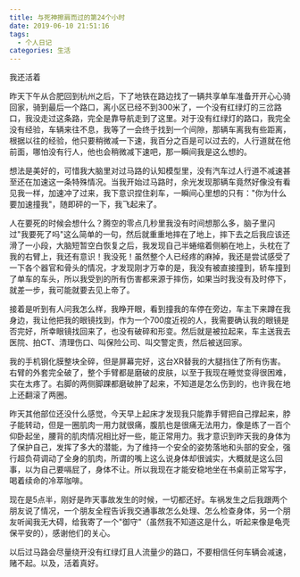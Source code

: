 ```yaml
---
title: 与死神擦肩而过的第24个小时
date: 2019-06-10 21:51:16
tags:
  - 个人日记
categories: 生活 
---
```


我还活着

<!--more-->

昨天下午从合肥回到杭州之后，下了地铁在路边找了一辆共享单车准备开开心心骑回家，骑到最后一个路口，离小区已经不到300米了，一个没有红绿灯的三岔路口，我没走过这条路，完全是靠导航走到了这里。对于没有红绿灯的路口，我完全没有经验，车辆来往不息，我等了一会终于找到一个间隙，那辆车离我有些距离，根据以往的经验，他只要稍微减一下速，我百分之百是可以过去的，人行道就在他前面，哪怕没有行人，他也会稍微减下速吧，那一瞬间我是这么想的。

想法是美好的，可惜我大脑里对过马路的认知模型里，没有汽车过人行道不减速甚至还在加速这一条特殊情况。当我开始过马路时，余光发现那辆车竟然好像没有看见我一样，加速冲了过来，我下意识捏住刹车，一瞬间心里想的只有："你为什么要加速撞我"，随即砰的一下，我飞起来了。

人在要死的时候会想什么？腾空的零点几秒里我没有时间想那么多，脑子里闪过"我要死了吗"这么简单的一句，然后就重重地摔在了地上，摔下去之后我应该还滑了一小段，大脑短暂空白恢复之后，我发现自己半蜷缩着侧躺在地上，头枕在了我的右臂上，我还有意识！我没死！虽然整个人已经疼的麻掉，我还是尝试感受了一下各个器官和骨头的情况，才发现刚才万幸的是，我没有被直接撞到，轿车撞到了单车的车头，所以我受到的所有伤害都来源于摔伤，如果当时我没有及时停下，就差一步，我可能就要去见上帝了。

接着是听到有人问我怎么样，我睁开眼，看到撞我的车停在旁边，车主下来蹲在我身边，我让他把我的眼镜找到，作为一个700度近视的人，我需要确认我的眼镜是否完好，所幸眼镜找回来了，也没有破碎和形变。然后就是被拉起来，车主送我去医院、拍CT、清理伤口、叫保险公司、叫交警定责，然后被送回家。

我的手机钢化膜整块全碎，但是屏幕完好，这台XR替我的大腿挡住了所有伤害。右臂的外套完全破了，整个手臂都是磨破的皮肤，以至于我现在睡觉变得很困难，实在太疼了。右脚的两侧脚踝都磨破肿了起来，不知道是怎么伤到的，也许我在地上还翻滚了两圈。

昨天其他部位还没什么感觉，今天早上起床才发现我只能靠手臂把自己撑起来，脖子能转动，但是一圈肌肉一用力就很痛，腹肌也是很痛无法用力，像是练了一百个仰卧起坐，腰背的肌肉情况相比好一些，能正常用力。我才意识到昨天我的身体为了保护自己，发挥了多大的潜能，为了维持一个安全的姿势落地和头部的安全，强行超负荷调动了全身的肌肉，所谓的嘴上这么说身体却很诚实，大概就是这么回事，以为自己要嗝屁了，身体不让。所以我现在才能安稳地坐在书桌前正常写字，喝着续命的冷萃咖啡。

现在是5点半，刚好是昨天事故发生的时候，一切都还好。车祸发生之后我跟两个朋友说了情况，一个朋友全程告诉我交通事故怎么处理、怎么检查身体，另一个朋友听闻我无大碍，给我寄了一个"御守"（虽然我不知道这是什么，听起来像是龟壳保平安的），感谢他们的关心。

以后过马路会尽量绕开没有红绿灯且人流量少的路口，不要相信任何车辆会减速，赌不起。以及，活着真好。